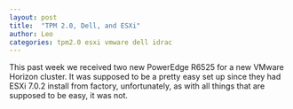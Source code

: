 ```yaml
---
layout: post
title:  "TPM 2.0, Dell, and ESXi"
author: Leo
categories: tpm2.0 esxi vmware dell idrac
---
```


This past week we received two new PowerEdge R6525 for a new VMware Horizon cluster. It was supposed to be a pretty easy set up since they had ESXi 7.0.2 install from factory, unfortunately, as with all things that are supposed to be easy, it was not.
